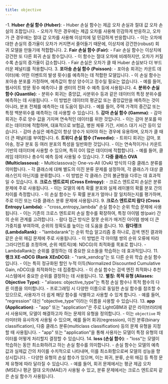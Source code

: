 ```yaml
---
title: objective
---
```


 -1. **Huber 손실 함수 (Huber)**:
    - Huber 손실 함수는 제곱 오차 손실과 절대 값 오차 손실의 조합입니다.
    - 오차가 작은 경우에는 제곱 오차를 사용해 민감하게 반응하고, 오차가 큰 경우에는 절대 값 오차를 사용해 이상치에 덜 민감하게 반응합니다.
    - 이는 오차에 대한 손실의 증가율이 오차가 커지면서 줄어들기 때문에, 이상치에 강건한(robust) 회귀 모델을 만들기에 적합합니다.
2. **Fair 손실 함수 (Fair)**:
    - Fair 손실 함수는 이상치에 강건한 또 다른 회귀 손실 함수입니다.
    - 이 함수는 절대 오차에 비례하지만, 오차가 커질수록 손실의 증가율이 감소합니다.
    - Fair 손실은 오차가 클 때 Huber 손실보다 더 부드러운 페널티를 적용합니다.
3. **포아송 손실 함수 (Poisson)**:
    - 포아송 회귀는 카운트 데이터(예: 어떤 이벤트의 발생 횟수)를 예측하는 데 적합한 모델입니다.
    - 이 손실 함수는 포아송 분포를 가정하며, 예측값이 항상 양수이고 정수일 필요는 없습니다.
    - 예를 들어, 웹사이트 방문 횟수 예측이나 콜 센터의 전화 수 예측 등에 사용됩니다.
4. **분위수 손실 함수 (Quantile)**:
    - 분위수 회귀는 중앙값, 사분위수 등과 같은 데이터의 특정 분위수를 예측하는 데 사용됩니다.
    - 이 방법은 데이터의 평균값 또는 중앙값만을 예측하는 것이 아니라, 분포 전체를 예측하는 데 도움이 됩니다.
    - 예를 들어, 주택 가격의 중간값 또는 특정 백분위수를 예측하는 데 사용할 수 있습니다.
5. **감마 손실 함수 (Gamma)**:
    - 감마 회귀는 주로 양수 값을 가지며 연속적인 데이터를 위한 것입니다.
    - 이는 감마 분포를 따르는 데이터에 적합하며, 대표적으로 보험금, 병원 체류 기간, 서비스 대기 시간 등이 있습니다.
    - 감마 손실은 예측값이 항상 양수가 되어야 하는 경우에 유용하며, 오차가 클 때 더 큰 패널티를 부여합니다.
6. **트위디 손실 함수 (Tweedie)**:
    - 트위디 회귀는 감마, 포아송, 정규 분포 등 여러 분포의 특성을 일반화한 것입니다.
    - 이는 연속적이거나 카운트 기반의 데이터에 사용할 수 있으며, 특히 0이 많은 데이터에 적합합니다.
    - 예를 들어, 클레임 데이터나 총수익 예측 등에 사용될 수 있습니다.
7. **다중 클래스 OVA (Multiclassova)**:
    - Multiclassova는 One-vs-All (OvA) 방식의 다중 클래스 분류를 의미합니다.
    - 각 클래스에 대해 별도의 이진 분류 문제를 설정하여, 각 클래스가 대상 클래스인지 아닌지를 분류합니다.
    - 이 방법은 각 클래스 간의 불균형을 다루는 데 효과적일 수 있습니다.
8. **크로스 엔트로피 (Cross Entropy)**:
    - 크로스 엔트로피 손실은 분류 문제에 주로 사용됩니다.
    - 이는 모델의 예측 확률 분포와 실제 레이블의 확률 분포 간의 차이를 측정합니다.
    - 이 손실 함수는 두 확률 분포가 얼마나 잘 일치하는지를 평가하며, 주로 이진 또는 다중 클래스 분류 문제에 사용됩니다.
9. **크로스 엔트로피 람다 (Cross Entropy Lambda)**:
    - "cross_entropy_lambda" 손실 함수는 순위 학습 문제에 사용됩니다.
    - 이는 기존의 크로스 엔트로피 손실 함수를 확장하여, 특정 아이템 쌍(pair) 간의 순위 관계를 고려합니다.
    - 람다 접근 방식은 잘못 순위가 매겨진 아이템 쌍에 더 큰 가중치를 부여하여, 순위의 정확도를 높이는 데 도움을 줍니다.
10. **람다랭크 (LambdaRank)**:
    - "lambdarank"는 순위 학습 알고리즘 중 하나로, 검색 엔진 결과와 같은 순위 매김 문제에 주로 사용됩니다.
    - 이 방법은 각 아이템 쌍의 순위 오류에 따라 그라디언트를 조정하며, 순위 메트릭(예: NDCG)의 최적화를 목표로 합니다.
    - LambdaRank는 순위를 결정하는 데 중요한 요소들을 학습하는 데 효과적입니다.
11. **랭크 XE-nDCG (Rank XEnDCG)**:
    - "rank_xendcg"는 또 다른 순위 학습 손실 함수입니다.
    - 이는 특히 정규화된 할인 누적 이득(Normalized Discounted Cumulative Gain, nDCG)을 최적화하는 데 집중합니다.
    - 이 손실 함수는 검색 엔진 최적화나 추천 시스템에서 중요한 순위를 결정하는 데 사용됩니다.
12. **별칭: 목적 유형 (Aliases: Objective Type)**:
    - "aliases: objective_type"는 특정 손실 함수나 목적 함수의 다른 이름을 의미합니다.
    - 프로그래밍 시 다양한 이름으로 동일한 손실 함수를 참조할 수 있으므로, 사용자가 더 쉽게 해당 함수를 식별하고 사용할 수 있게 합니다.
    - 예를 들어, "regression" 대신 "objective_type"이라는 이름을 사용할 수 있습니다.
13. **app (Application)**:
    - "app" 또는 "application"은 주로 LightGBM과 같은 라이브러리에서 사용되며, 모델이 해결하고자 하는 문제의 유형을 정의합니다.
    - 이는 `objective` 파라미터와 유사하게 사용될 수 있으며, 예를 들어 회귀(regression), 이진 분류(binary classification), 다중 클래스 분류(multiclass classification) 등의 문제 유형을 지정할 때 사용됩니다.
    - "app" 또는 "application"을 통해 사용자는 모델이 특정 유형의 데이터를 어떻게 처리할지 결정할 수 있습니다.
14. **loss (손실 함수)**:
    - "loss"는 모델이 학습하는 동안 최소화하려고 하는 손실 함수를 의미합니다.
    - 손실 함수는 모델의 예측값과 실제값 간의 차이를 수치적으로 나타내며, 이를 최소화함으로써 모델의 성능을 향상시킵니다.
    - 다양한 유형의 손실 함수가 있으며, 이는 회귀, 분류, 순위 매김 등 특정 문제 유형에 따라 달라질 수 있습니다.
    - 예를 들어, 회귀 문제에서는 평균 제곱 오차(MSE)나 평균 절대 오차(MAE)가 사용될 수 있고, 분류 문제에서는 크로스 엔트로피 같은 손실 함수가 사용됩니다.